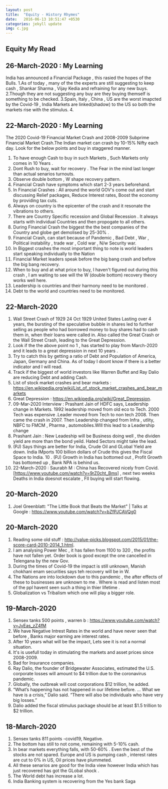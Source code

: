 ```yaml
---
layout: post
title:  "Equity - History Rhymes"
date:   2016-06-13 10:51:47 +0530
categories: jekyll update
img: c.jpg
---
```



## Equity My Read

## 26-March-2020  : My Learning 
India has announced a Financial Package , this rasied the hopes of the Bulls.
1.As of today , many of the the experts are still suggesting to keep cash , Shankar Sharma , Vijay Kedia and refraining for any new buys.
2.Though they are not suggesting any buy are they buying themself is something to be checked.
3.Spain, Italy , China , US are the worst imapcted by the Covid-19 , India Markets are linked(shadow) to the US so both the markets rise with the stimulus.
4. 

## 22-March-2020  : My Learning 
The 2020 Covid-19 Financial Market Crash and 2008-2009 Subprime Financial Market Crash.The Indian market can crash by 10-15% Nifty each day. Look for the below points and buy in staggered manner.
1. To have enough Cash to buy in such Markets , Such Markets only comes in 10 Years .
2. Dont Rush to buy, wait for recovery . The Fear in the mind last longer than actual senarios turnouts.
3. Observe double bottom , W shape recovery pattern.
4. Financial Crash have symptoms which start 2-3 years beforehand.
5. In Financial Crashes :  All around the world GOV's come out and start discussing Relief packages, Reduce Interest rates, Boost the economy by providing tax cuts.
6. Always on country is the epicenter of the crash and it resonate the vibrations to others.
7. There are Country Specific recession and Global Recession . It always starts with individual Countries and then propogate to all others.
8. During Financial Crash the biggest the the best companies of the Country and globe get demolised by 25-30% . 
9. Financial Crash, can start because of Pandemic , Bad Debt , War , Political instability , trade war , Cold war , N/w Security war.
10. In Biggest crashes the most important thing to note is world leaders start speaking individually to the Nation 
11. Financial Market leaders speak before the big bang crash and before the big bang recovery.
12. When to buy and at what price to buy, I haven't figured out during this crash , I am waiting to see will the W (double bottom) recovery theory works well here.
13. Leadership is countries and their harmony need to be monitored .
14. Debt to the world and countries need to be monitored.

## 22-March-2020 
1. Wall Street Crash of 1929	24 Oct 1929	United States	Lasting over 4 years, the bursting of the speculative bubble in shares led to further selling as people who had borrowed money to buy shares had to cash them in, when their loans were called in. Also called the Great Crash or the Wall Street Crash, leading to the Great Depression.
2. Look if the the above point no 1 , has started to play from March-2020 and it leads to a great depression in next 10 years .
3. Try to catch this by getting a ratio of Debt and Population of America, Japan, Germany and China. As of today I doont know if there is a better indicator and I will read.
4. Track if the biggest of world investors like Warren Buffet and Ray Dalio are reducing Debt and adding Cash.
5. List of stock market crashes and bear markets : https://en.wikipedia.org/wiki/List_of_stock_market_crashes_and_bear_markets
6. Great Depression : https://en.wikipedia.org/wiki/Great_Depression.
7. 09-Mar-2020 Interview : Prashant Jain of HDFC says, Leadership change in Markets. 1992 leadership moved from old eco to Tech. 2000 Tech was expensive .Leader moved from Tech to non tech 2008. Then came the crash in 2007. Then Leadership changed from Infra , utlity, NBFC to FMCM , Pharma , automobiles.WIll this lead to a Leadership change
8. Prashant Jain : New Leadeship will be Business doing well , the dividen yield are more than the bond yeild. Hated Sectors might take the lead.
9. (PJ) Says things are better for India, Crude Oil and GLobal Yield are down. India IMports 100 billion dollars of Crude this gives the Fiscal Space to India.
10 . (PJ) Growth in India has bottomed out , Profit Growth has bottomed up , Bank NPA is behind us.
11. 22-March-2020 : Saurabh M : China has Recovered nicely from Covid. [https://www.youtube.com/watch?v=9rZ0cht_Bms] , next two weeks Deaths in India doesnot escalate , FII buying will start flowing.


## 20-March-2020 
1. Joel Greenblatt: "The Little Book that Beats the Market" | Talks at Google : https://www.youtube.com/watch?v=bZfPJCAVQg0


## 20-March-2020 
1. Reading some old stuff : http://value-picks.blogspot.com/2015/01/the-score-card-2010-2014_1.html.
2. I am analysing Power Mec , it has fallen from 1100 to 320 , the profits have not fallen yet. Order book is good except the one cancelled in Telengana by the new Gov. 
3. During the times of Covid-19 the impact is still unknown, Manish chokhani enam securities says teh recovery will be in W. 
4. The Nations are into lockdown due to this pandemic , the after effects of these to businesses are unknown to me . Where is read and listen most of the ppl havent seen such a thing in thier lifetime .
5. Globalization vs Tribalism which one will play a bigger role.

## 19-March-2020 
1. Sensex tanks 500 points , warren b : https://www.youtube.com/watch?v=JvEas_zZ4fM
2. We have Negative Intrest Rates in the world and have never seen that before , Banks major earning are interest rates.
3. After 10 years what will be the impact, Lets see it is not a normal situation.
4. It's is usefull today in stimulating the markets and asset prices since 2008-2009. 
5. Bad for Insurance companies. 
6. Ray Dalio, the founder of Bridgewater Associates, estimated the U.S. corporate losses will amount to $4 trillion due to the coronavirus pandemic.
7. Globally, the outbreak will cost corporations $12 trillion, he added.
8. “What’s happening has not happened in our lifetime before. ... What we have is a crisis,” Dalio said.
“There will also be individuals who have very big losses.”
9. Dalio added the fiscal stimulus package should be at least $1.5 trillion to $2 trillion.

## 18-March-2020 
1. Sensex tanks 811 points -covid19,  Negative. 
2. The bottom has still to not come, remaining with 5-10% cash.
3. In bear markets everything falls, with 50-60% . Even the best of the stocks are not spared. Europe and US is pumping cash , interest rates are cut to 0% in US, Oil prices have plummeted. 
4. All these senarios are good for the India view however India which has just recovered has got the GLobal shock . 
5. The World debt has increase a lot.
6. India Banking system is recovering from the Yes bank Saga

